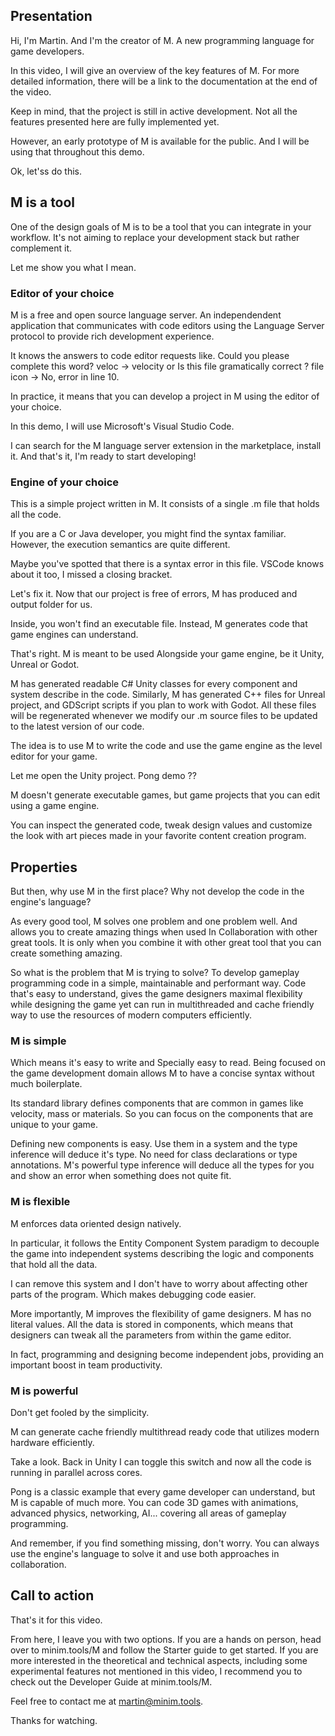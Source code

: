 ## Presentation

Hi, I'm Martin.
And I'm the creator of M.
A new programming language for game developers.

In this video, I will give an overview of the key features of M.
For more detailed information, there will be a link to the documentation at the end of the video.

Keep in mind, that the project is still in active development. Not all the features presented here are fully implemented yet.

However, an early prototype of M is available for the public.
And I will be using that throughout this demo.

Ok, let'ss do this.


## M is a tool

One of the design goals of M is to be a tool that you can integrate in your workflow.
It's not aiming to replace your development stack but rather complement it.

Let me show you what I mean.

### Editor of your choice

M is a free and open source language server.
An independendent application that communicates with code editors using the Language Server protocol to provide rich development experience.

It knows the answers to code editor requests like. Could you please complete this word?
veloc  -> velocity
or Is this file gramatically correct ?
file icon -> No, error in line 10.

In practice, it means that you can develop a project in M using the editor of your choice.

In this demo, I will use Microsoft's Visual Studio Code.

I can search for the M language server extension in the marketplace, install it.
And that's it, I'm ready to start developing!

### Engine of your choice

This is a simple project written in M.
It consists of a single .m file that holds all the code.

If you are a C or Java developer, you might find the syntax familiar.
However, the execution semantics are quite different.

Maybe you've spotted that there is a syntax error in this file.
VSCode knows about it too, I missed a closing bracket.

Let's fix it. Now that our project is free of errors, M has produced and output folder for us.

Inside, you won't find an executable file.
Instead, M generates code that game engines can understand.

That's right. M is meant to be used Alongside your game engine, be it Unity, Unreal or Godot.

M has generated readable C# Unity classes for every component and system describe in the code.
Similarly, M has generated C++ files for Unreal project, and GDScript scripts if you plan to work with Godot.
All these files will be regenerated whenever we modify our .m source files to be updated to the latest version of our code.

The idea is to use M to write the code and use the game engine as the level editor for your game.

Let me open the Unity project. Pong demo ??

M doesn't generate executable games, but game projects that you can edit using
a game engine.

You can inspect the generated code, tweak design values and customize the look
with art pieces made in your favorite content creation program.

## Properties

But then, why use M in the first place? Why not develop the code in the engine's language?

As every good tool, M solves one problem and one problem well.
And allows you to create amazing things when used In Collaboration with other great tools.
It is only when you combine it with other great tool that you can create something amazing.

So what is the problem that M is trying to solve?
To develop gameplay programming code in a simple, maintainable and performant way.
Code that's easy to understand, gives the game designers maximal flexibility while designing the game yet can run in multithreaded and cache friendly way to use the resources of modern computers efficiently.

### M is simple

Which means it's easy to write and Specially easy to read.
Being focused on the game development domain allows M to have a concise syntax without much boilerplate.

Its standard library defines components that are common in games like velocity, mass or materials.
So you can focus on the components that are unique to your game.

Defining new components is easy. Use them in a system and the type inference will deduce it's type.
No need for class declarations or type annotations.
M's powerful type inference will deduce all the types for you and show an error when something does not quite fit.

### M is flexible

M enforces data oriented design natively.

In particular, it follows the Entity Component System paradigm to decouple the game into independent systems describing the logic and components that hold all the data.

I can remove this system and I don't have to worry about affecting other parts of the program. Which makes debugging code easier.

More importantly, M improves the flexibility of game designers.
M has no literal values.
All the data is stored in components, which means that designers can tweak all the parameters from within the game editor.

In fact, programming and designing become independent jobs, providing an important boost in team productivity.

### M is powerful

Don't get fooled by the simplicity.

M can generate cache friendly multithread ready code that utilizes modern hardware efficiently.

Take a look. Back in Unity I can toggle this switch and now all the code is running in parallel across cores.

Pong is a classic example that every game developer can understand, but M is capable of much more.
You can code 3D games with animations, advanced physics, networking, AI... covering all areas of gameplay programming.

And remember, if you find something missing, don't worry. You can always use the engine's language to solve it and use both
approaches in collaboration.

## Call to action

That's it for this video.

From here, I leave you with two options.
If you are a hands on person, head over to minim.tools/M and follow the Starter guide to get started.
If you are more interested in the theoretical and technical aspects, including some experimental features not mentioned in this video, I recommend you to check out the Developer Guide at minim.tools/M.

Feel free to contact me at martin@minim.tools.

Thanks for watching.
